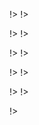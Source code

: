 <!agenda|title=ESUG 2022

<!day|start=22 aout 2022

<!segment|start=9:30

<!break|subject=Welcome&length=30&room=Amphi!>

<!talk|subject=PharoJS&length=45&author=N. BOURAQADI and D. MASON&room=Amphi!>
<!talk|subject=eXtreme Programming&length=45&author=V. BLONDEAU and F. CANIPA&room=Amphi!>
<!talk|subject=Grafoscopio&length=30&author=O. LUNA&room=Amphi!>

<!break|subject=Lunch&length=120&room=Amphi!>

<!talk|subject=Microdown&length=45&author=S. DUCASSE and K. OSTERBYE&room=Amphi!>
<!talk|subject=Pharo-IA&length=30&author=S. MONTANO and O. ZAITSEV&room=Amphi!>
<!talk|subject=First Class Variables as Annotations&length=30&author=M. DENKER and N. HARTL&room=Amphi!>

<!break|subject=Coffee Break&length=30&room=Amphi!>

<!talk|subject=Lepiter: Moldable Knowledge platform&length=45&author=A. CHIS&room=Amphi!>

<!break|subject=Award Competition&length=120&room=Amphi!>
<!break|subject=Live Music Show&length=60&room=Amphi!>

!>
!>

<!day|start=23 aout 2022

<!segment|start=9:15
<!talk|subject=Pharo 10&length=45&author=S. DUCASSE&room=Amphi!>

<!break|subject=Coffee Break&length=30&room=Amphi!>

<!talk|subject=Roassal3 updates&length=45&author=M. TORRES&room=Amphi!>
<!talk|subject=Application Development with Pharo&length=45&author=P. TESONE and G. POLITO&room=Amphi!>

<!break|subject=Lunch&length=120&room=Amphi!>

<!talk|subject=Visual Studio Code as a Smalltal IDE&length=30&author=J. FOSTER&room=Amphi!>
<!talk|subject=Bloc for Pharo: object-oriented UI foundations&length=45&author=M. DIAS and P. TESONE&room=Amphi!>
<!talk|subject=Pharo Pro&length=30&author=N. HARTL And M. DENKER&room=Amphi!>

<!break|subject=Coffee Break&length=30&room=Amphi!>

<!talk|subject=Deploying and Scaling Pharo with a Database in pratice&length=45&author=N. HARTL&room=Amphi!>
<!break|subject=Show us your projects&length=60&room=Amphi!>
!>
!>

<!day|start=24 aout 2022

<!segment|start=9:15
<!talk|subject=Gemtalk Update&length=45&author=N. GREEN&room=Amphi!>

<!break|subject=Coffee Break&length=30&room=Amphi!>

<!talk|subject=Digitize your process with Apptive Grid&length=30&author=N. HARTL&room=Amphi!>
<!talk|subject=Polymath&length=30&author=O. ZAITSEV&room=Amphi!>
<!talk|subject=Moose: Modular Analyses&length=30&author=S. LABSARI&room=Amphi!>

<!break|subject=Lunch&length=120&room=Amphi!>

<!talk|subject=Functional Smalltalk&length=30&author=D. MASON&room=Amphi!>
<!talk|subject=Pharo-IA hands-on: object-oriented UI foundations&length=180&author=S. JORDAN MONTANO and O. ZAYSTEV&room=Amphi!>

<!break|subject=Social Event&length=300&room=Amphi!>
!>
!>

<!day|start=25 aout 2022

<!segment|start=9:15

<!talk|subject=Glamourous Toolkit&length=45&author=A. CHIS and V. HELLER&room=Amphi!>
<!break|subject=Coffee Break&length=30&room=Amphi!>

<!talk|subject=Live Coding Music&length=30&author=D. CIPRIANI&room=Amphi!>
<!talk|subject=Webside&length=30&author=G. AMARAL&room=Amphi!>
<!talk|subject=GUI-Testing Smalltalk-AJAX web applications with Selenium 4&length=30&author=C. HARLE&room=Amphi!>

<!break|subject=Lunch&length=120&room=Amphi!>

<!talk|subject=Improving Snapshots on Pharo&length=45&author=P. TESONE and G. POLITO&room=Amphi!>
<!talk|subject=Working with Remote Images&length=45&author=A. GRANT&room=Amphi!>

<!break|subject=Coffee Break&length=30&room=Amphi!>
<!talk|subject=Counting sheeps&length=30&author=A. SYREL&room=Amphi!>

<!break|subject=Show us your projects&length=60&room=Amphi!>
!>
!>

<!day|start=26 aout 2022

<!segment|start=9:15
<!talk|subject=re:mobidyc&length=45&author=T. ODA&room=Amphi!>

<!break|subject=Coffee Break&length=30&room=Amphi!>

<!talk|subject=Building an IDE in GT&length=30&author=V. HELLER&room=Amphi!>

<!talk|subject=Contributing to Pharo&length=30&author=S. DUCASSE&room=Amphi!>

<!break|subject=Lunch&length=120&room=Amphi!>
!>
!>

!>
